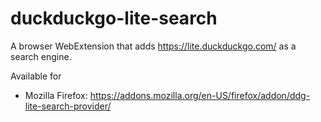 # duckduckgo-lite-search
A browser WebExtension that adds https://lite.duckduckgo.com/ as a search engine.

Available for
- Mozilla Firefox: https://addons.mozilla.org/en-US/firefox/addon/ddg-lite-search-provider/
